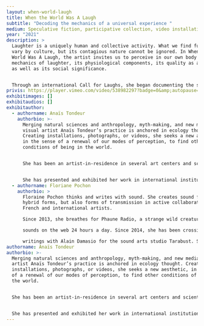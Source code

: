 ```yaml
---
layout: when-world-laugh
title: When the World Was A Laugh
subtitle: "Decoding the mechanics of a universal experience "
medium: Speculative fiction, participative collection, video installation
year: "2021"
description: >
  Laughter is a uniquely human and collective activity. What we find funny might
  vary by culture, but its contagious nature cannot be ignored. In When the
  World Was A Laugh, the artist invites us to perceive in our own body the
  mechanics of laughter, its physiological components, its quality as a gesture,
  as well as its social significance. 


  Through an international Call for Laughs, she began documenting the sounds of laughter from across the world in an attempt to track down the origins of the most contagious of these laughs. This investigation is presented as an evolutive video of laughs, which keeps growing as we contribute our laughter to this work. Inspired by the role of laughter in myths regarding the origin of the universe, this work invites us to share a laugh during a time when a global pandemic has disrupted our ways of connecting and being together.
privis: https://player.vimeo.com/video/538982297?badge=0&amp;autopause=0&amp;player_id=0&amp;app_id=58479
exhibitimages: []
exhibitaudios: []
exhibitauthor:
  - authorname: Anaïs Tondeur
    authorbio: >-
      Merging natural sciences and anthropology, myth-making, and new media,
      visual artist Anaïs Tondeur’s practice is anchored in ecology thought.
      Creating installations, photographs, or videos, she seeks a new aesthetic,
      in the sense of a renewal of our modes of perception, to find other
      conditions of being in the world. 


      She has been an artist-in-residence in several art centers and scientific laboratories, which include LeCentQuatre-Grand Paris Express (2018-19), Artlink (Ireland, 2019), the Museum of Arts et Métiers (Paris, 2018-17), and the National Centre for Space Studies (CNES, Paris, 2016).


      She has presented and exhibited her work in international institutions such as the Center Pompidou (Paris), La Gaîté Lyrique (Paris), Serpentines Galleries (London), Bozar (Brussels), and Biennale Di Venezia, (Lieux Infinis). 
  - authorname: Floriane Pochon
    authorbio: >
      Floraine Pochon thinks and writes with sound. She creates sound forms,
      hybrid forms, but also forms of transmission in active collaboration with
      French and international artists.

      Since 2013, she breathes for Phaune Radio, a strange wild creature that emits strange

      sounds on the web 24 hours a day. Since 2014, she has been crossing sound and literary

      writings with Alain Damasio for the sound arts studio Tarabust. Since 2016, she has also developed virtual reality audio sites between Montreal and France, with Eric Chahi, for Paper Beast.
authorname: Anaïs Tondeur
authorbio: >-
  Merging natural sciences and anthropology, myth-making, and new media, visual
  artist Anaïs Tondeur’s practice is anchored in ecology thought. Creating
  installations, photographs, or videos, she seeks a new aesthetic, in the sense
  of a renewal of our modes of perception, to find other conditions of being in
  the world. 


  She has been an artist-in-residence in several art centers and scientific laboratories, which include LeCentQuatre-Grand Paris Express (2018-19), Artlink (Ireland, 2019), the Museum of Arts et Métiers (Paris, 2018-17), and the National Centre for Space Studies (CNES, Paris, 2016).


  She has presented and exhibited her work in international institutions such as the Center Pompidou (Paris), La Gaîté Lyrique (Paris), Serpentines Galleries (London), Bozar (Brussels), and Biennale Di Venezia, (Lieux Infinis).
---
```

